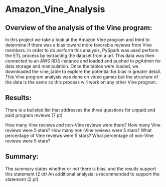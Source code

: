 # Amazon_Vine_Analysis

## Overview of the analysis of the Vine program:

In this project we take a look at the Amazon Vine program and tried to determine if there was a bias toward more favorable reviews from Vine members.  In order to do perform this analysis, PySpark was used perform the ETL process by extracting the dataset from a url.  This data was then connected to an AWS RDS instance and loaded and pushed to pgAdmin for data storage and manipulation.  Once the tables were loaded, we downloaded the vine_table to explore the potential for bias in greater detail.  This Vine program analysis was done on video games but the structure of the data is the same so this process will work on any other Vine program.  

## Results:

There is a bulleted list that addresses the three questions for unpaid and paid program reviews (7 pt)

How many Vine reviews and non-Vine reviews were there?
How many Vine reviews were 5 stars? How many non-Vine reviews were 5 stars?
What percentage of Vine reviews were 5 stars? What percentage of non-Vine reviews were 5 stars?

## Summary:

The summary states whether or not there is bias, and the results support this statement (2 pt)
An additional analysis is recommended to support the statement (2 pt)
